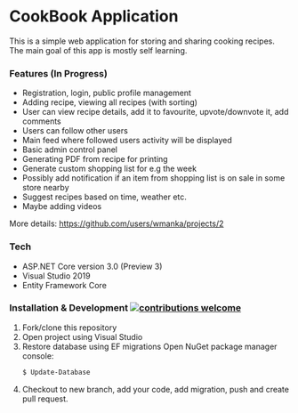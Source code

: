 # CookBook Application

This is a simple web application for storing and sharing cooking recipes. The main goal of this app is mostly self learning.

### Features (In Progress)
- Registration, login, public profile management
- Adding recipe, viewing all recipes (with sorting)
- User can view recipe details, add it to favourite, upvote/downvote it, add comments
- Users can follow other users
- Main feed where followed users activity will be displayed
- Basic admin control panel
- Generating PDF from recipe for printing
- Generate custom shopping list for e.g the week
- Possibly add notification if an item from shopping list is on sale in some store nearby
- Suggest recipes based on time, weather etc.
- Maybe adding videos

More details: https://github.com/users/wmanka/projects/2

### Tech
 - ASP.NET Core version 3.0 (Preview 3)
 - Visual Studio 2019
 - Entity Framework Core

### Installation & Development  [![contributions welcome](https://img.shields.io/badge/contributions-welcome-brightgreen.svg?style=flat)](https://github.com/dwyl/esta/issues)
1. Fork/clone this repository
2. Open project using Visual Studio
3. Restore database using EF migrations
    Open NuGet package manager console:
    ```sh
    $ Update-Database
    ```
3. Checkout to new branch, add your code, add migration, push and create pull request.

